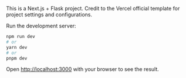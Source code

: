 This is a Next.js + Flask project.
Credit to the Vercel official template for project settings and configurations.

Run the development server:

```bash
npm run dev
# or
yarn dev
# or
pnpm dev
```

Open [http://localhost:3000](http://localhost:3000) with your browser to see the result.
